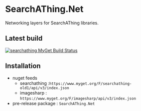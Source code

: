 
# SearchAThing.Net

Networking layers for SearchAThing libraries.

## Latest build

[![searchathing MyGet Build Status](https://www.myget.org/BuildSource/Badge/searchathing?identifier=08fdd167-b79c-4e89-a55c-acbbbb39052b)](https://www.myget.org/feed/searchathing/package/nuget/SearchAThing.Net)

## Installation

- nuget feeds
  - searchathing :`https://www.myget.org/F/searchathing-old1/api/v3/index.json`
  - imagesharp : `https://www.myget.org/F/imagesharp/api/v3/index.json`
- pre-release package : `SearchAThing.Net`

